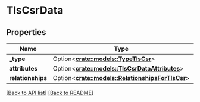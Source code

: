 # TlsCsrData

## Properties

Name | Type | Description | Notes
------------ | ------------- | ------------- | -------------
**_type** | Option<[**crate::models::TypeTlsCsr**](TypeTlsCsr.md)> |  | 
**attributes** | Option<[**crate::models::TlsCsrDataAttributes**](TlsCsrDataAttributes.md)> |  | 
**relationships** | Option<[**crate::models::RelationshipsForTlsCsr**](RelationshipsForTlsCsr.md)> |  | 

[[Back to API list]](../README.md#documentation-for-api-endpoints) [[Back to README]](../README.md)


